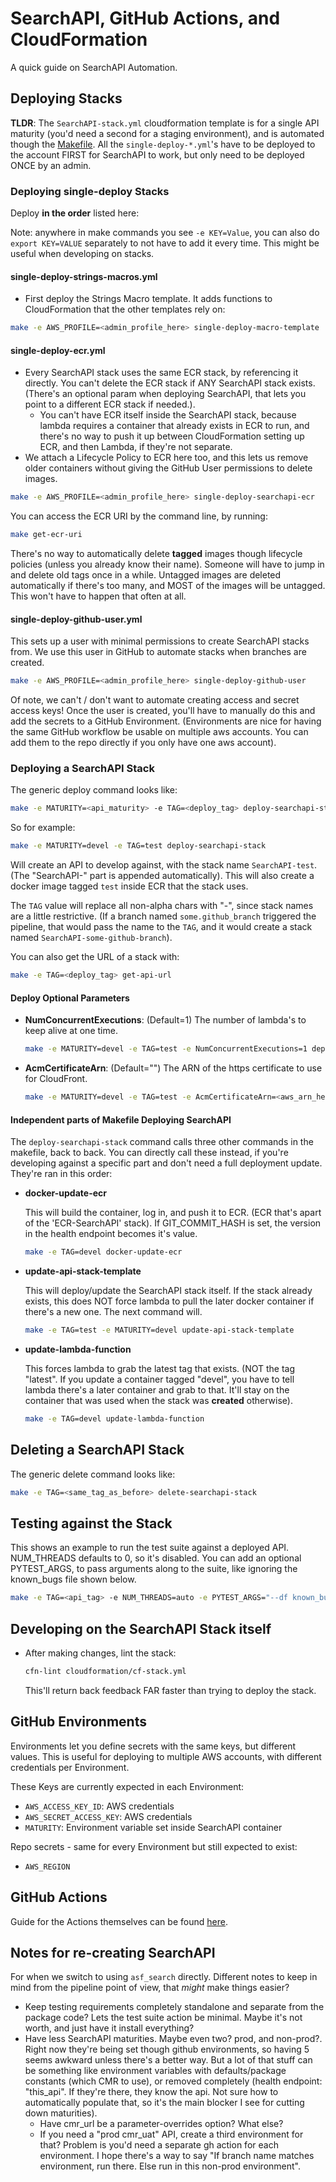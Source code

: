 # SearchAPI, GitHub Actions, and CloudFormation

A quick guide on SearchAPI Automation.

## Deploying Stacks

**TLDR**: The `SearchAPI-stack.yml` cloudformation template is for a single API maturity (you'd need a second for a staging environment), and is automated though the [Makefile](../Makefile). All the `single-deploy-*.yml`'s have to be deployed to the account FIRST for SearchAPI to work, but only need to be deployed ONCE by an admin.

### Deploying single-deploy Stacks

Deploy **in the order** listed here:

Note: anywhere in make commands you see `-e KEY=Value`, you can also do `export KEY=VALUE` separately to not have to add it every time. This might be useful when developing on stacks.

#### single-deploy-strings-macros.yml

- First deploy the Strings Macro template. It adds functions to CloudFormation that the other templates rely on:

```bash
make -e AWS_PROFILE=<admin_profile_here> single-deploy-macro-template
```

#### single-deploy-ecr.yml

- Every SearchAPI stack uses the same ECR stack, by referencing it directly. You can't delete the ECR stack if ANY SearchAPI stack exists. (There's an optional param when deploying SearchAPI, that lets you point to a different ECR stack if needed.).
  - You can't have ECR itself inside the SearchAPI stack, because lambda requires a container that already exists in ECR to run, and there's no way to push it up between CloudFormation setting up ECR, and then Lambda, if they're not separate.
- We attach a Lifecycle Policy to ECR here too, and this lets us remove older containers without giving the GitHub User permissions to delete images.

```bash
make -e AWS_PROFILE=<admin_profile_here> single-deploy-searchapi-ecr
```

You can access the ECR URI by the command line, by running:

```bash
make get-ecr-uri
```

There's no way to automatically delete **tagged** images though lifecycle policies (unless you already know their name). Someone will have to jump in and delete old tags once in a while. Untagged images are deleted automatically if there's too many, and MOST of the images will be untagged. This won't have to happen that often at all.

#### single-deploy-github-user.yml

This sets up a user with minimal permissions to create SearchAPI stacks from. We use this user in GitHub to automate stacks when branches are created.

```bash
make -e AWS_PROFILE=<admin_profile_here> single-deploy-github-user
```

Of note, we can't / don't want to automate creating access and secret access keys! Once the user is created, you'll have to manually do this and add the secrets to a GitHub Environment. (Environments are nice for having the same GitHub workflow be usable on multiple aws accounts. You can add them to the repo directly if you only have one aws account).

### Deploying a SearchAPI Stack

The generic deploy command looks like:

```bash
make -e MATURITY=<api_maturity> -e TAG=<deploy_tag> deploy-searchapi-stack
```

So for example:

```bash
make -e MATURITY=devel -e TAG=test deploy-searchapi-stack
```

Will create an API to develop against, with the stack name `SearchAPI-test`. (The "SearchAPI-" part is appended automatically). This will also create a docker image tagged `test` inside ECR that the stack uses.

The `TAG` value will replace all non-alpha chars with "-", since stack names are a little restrictive. (If a branch named `some.github_branch` triggered the pipeline, that would pass the name to the `TAG`, and it would create a stack named `SearchAPI-some-github-branch`).

You can also get the URL of a stack with:

```bash
make -e TAG=<deploy_tag> get-api-url
```

#### Deploy Optional Parameters

- **NumConcurrentExecutions**: (Default=1) The number of lambda's to keep alive at one time.

  ```bash
  make -e MATURITY=devel -e TAG=test -e NumConcurrentExecutions=1 deploy-searchapi-stack
  ```

- **AcmCertificateArn**: (Default="") The ARN of the https certificate to use for CloudFront.

  ```bash
  make -e MATURITY=devel -e TAG=test -e AcmCertificateArn=<aws_arn_here> deploy-searchapi-stack
  ```

#### Independent parts of Makefile Deploying SearchAPI

The `deploy-searchapi-stack` command calls three other commands in the makefile, back to back. You can directly call these instead, if you're developing against a specific part and don't need a full deployment update. They're ran in this order:

- **docker-update-ecr**

  This will build the container, log in, and push it to ECR. (ECR that's apart of the 'ECR-SearchAPI' stack). If GIT_COMMIT_HASH is set, the version in the health endpoint becomes it's value.

  ```bash
  make -e TAG=devel docker-update-ecr
  ```

- **update-api-stack-template**

  This will deploy/update the SearchAPI stack itself. If the stack already exists, this does NOT force lambda to pull the later docker container if there's a new one. The next command will.

  ```bash
  make -e TAG=test -e MATURITY=devel update-api-stack-template
  ```

- **update-lambda-function**

  This forces lambda to grab the latest tag that exists. (NOT the tag "latest". If you update a container tagged "devel", you have to tell lambda there's a later container and grab to that. It'll stay on the container that was used when the stack was **created** otherwise).

  ```bash
  make -e TAG=devel update-lambda-function
  ```

## Deleting a SearchAPI Stack

The generic delete command looks like:

```bash
make -e TAG=<same_tag_as_before> delete-searchapi-stack
```

## Testing against the Stack

This shows an example to run the test suite against a deployed API. NUM_THREADS defaults to 0, so it's disabled. You can add an optional PYTEST_ARGS, to pass arguments along to the suite, like ignoring the known_bugs file shown below.

```bash
make -e TAG=<api_tag> -e NUM_THREADS=auto -e PYTEST_ARGS="--df known_bugs" test-api
```

## Developing on the SearchAPI Stack itself

- After making changes, lint the stack:

  ```bash
  cfn-lint cloudformation/cf-stack.yml
  ```

  This'll return back feedback FAR faster than trying to deploy the stack.

## GitHub Environments

Environments let you define secrets with the same keys, but different values. This is useful for deploying to multiple AWS accounts, with different credentials per Environment.

These Keys are currently expected in each Environment:

- `AWS_ACCESS_KEY_ID`: AWS credentials
- `AWS_SECRET_ACCESS_KEY`: AWS credentials
- `MATURITY`: Environment variable set inside SearchAPI container

Repo secrets - same for every Environment but still expected to exist:

- `AWS_REGION`

## GitHub Actions

Guide for the Actions themselves can be found [here](./../.github/workflows/README.md).

## Notes for re-creating SearchAPI

For when we switch to using `asf_search` directly. Different notes to keep in mind from the pipeline point of view, that *might* make things easier?

- Keep testing requirements completely standalone and separate from the package code? Lets the test suite action be minimal. Maybe it's not worth, and just have it install everything?
- Have less SearchAPI maturities. Maybe even two? prod, and non-prod?. Right now they're being set though github environments, so having 5 seems awkward unless there's a better way. But a lot of that stuff can be something like environment variables with defaults/package constants (which CMR to use), or removed completely (health endpoint: "this_api". If they're there, they know the api. Not sure how to automatically populate that, so it's the main blocker I see for cutting down maturities).
  - Have cmr_url be a parameter-overrides option? What else?
  - If you need a "prod cmr_uat" API, create a third environment for that? Problem is you'd need a separate gh action for each environment. I hope there's a way to say "If branch name matches environment, run there. Else run in this non-prod environment".
